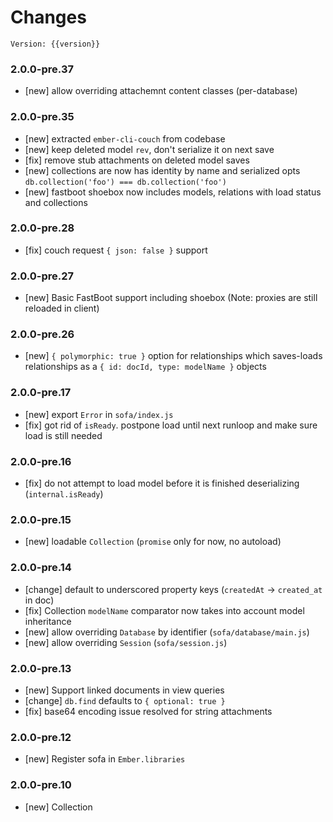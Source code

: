 # Changes

``` plain
Version: {{version}}
```

### 2.0.0-pre.37

* [new] allow overriding attachemnt content classes (per-database)

### 2.0.0-pre.35

* [new] extracted `ember-cli-couch` from codebase
* [new] keep deleted model `rev`, don't serialize it on next save
* [fix] remove stub attachments on deleted model saves
* [new] collections are now has identity by name and serialized opts `db.collection('foo') === db.collection('foo')`
* [new] fastboot shoebox now includes models, relations with load status and collections

### 2.0.0-pre.28

* [fix] couch request `{ json: false }` support

### 2.0.0-pre.27

* [new] Basic FastBoot support including shoebox (Note: proxies are still reloaded in client)

### 2.0.0-pre.26

* [new] `{ polymorphic: true }` option for relationships which saves-loads relationships as a `{ id: docId, type: modelName }` objects

### 2.0.0-pre.17

* [new] export `Error` in `sofa/index.js`
* [fix] got rid of `isReady`. postpone load until next runloop and make sure load is still needed

### 2.0.0-pre.16

* [fix] do not attempt to load model before it is finished deserializing (`internal.isReady`)

### 2.0.0-pre.15

* [new] loadable `Collection` (`promise` only for now, no autoload)

### 2.0.0-pre.14

* [change] default to underscored property keys (`createdAt` -> `created_at` in doc)
* [fix] Collection `modelName` comparator now takes into account model inheritance
* [new] allow overriding `Database` by identifier (`sofa/database/main.js`)
* [new] allow overriding `Session` (`sofa/session.js`)

### 2.0.0-pre.13

* [new] Support linked documents in view queries
* [change] `db.find` defaults to `{ optional: true }`
* [fix] base64 encoding issue resolved for string attachments

### 2.0.0-pre.12

* [new] Register sofa in `Ember.libraries`

### 2.0.0-pre.10

* [new] Collection
